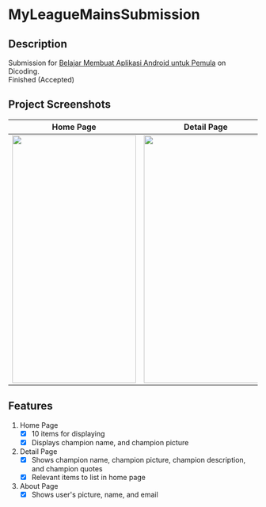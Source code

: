 # MyLeagueMainsSubmission
## Description
Submission for [Belajar Membuat Aplikasi Android untuk Pemula](https://www.dicoding.com/academies/51) on Dicoding.  
Finished (Accepted)
## Project Screenshots
|Home Page|Detail Page|About Page|
|----|---|---|
|<img src="https://github.com/zakkutachibana/MyLeagueMainsSubmission/assets/114344871/f54268a7-0f9d-4938-88f6-7f1b70ed3a7d" width="250" height="500">|<img src="https://github.com/zakkutachibana/MyLeagueMainsSubmission/assets/114344871/7a0c8721-42ac-4000-b251-195c39cca3bc" width="250" height="500">|<img src="https://github.com/zakkutachibana/MyLeagueMainsSubmission/assets/114344871/71dfc94f-06b4-487d-abfd-b4fe551941e7" width="250" height="500">|

## Features
1. Home Page
   - [x] 10 items for displaying
   - [x] Displays champion name, and champion picture
2. Detail Page
   - [x] Shows champion name, champion picture, champion description, and champion quotes
   - [x] Relevant items to list in home page
3. About Page
   - [x] Shows user's picture, name, and email
